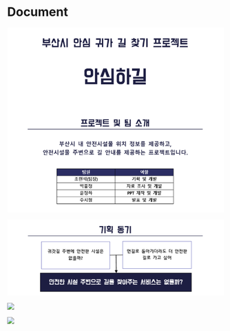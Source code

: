 # Document

![](.gitbook/assets/Overview1.png)

![](.gitbook/assets/Overview2.png)

![](.gitbook/assets/20211226\_172746.png)

![](.gitbook/assets/20211226\_210603.png)
